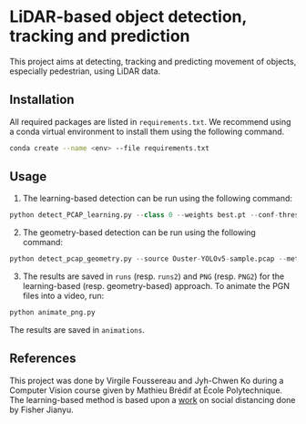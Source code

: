# LiDAR-based object detection, tracking and prediction

This project aims at detecting, tracking and predicting movement of objects, especially pedestrian, using LiDAR data.

## Installation

All required packages are listed in `requirements.txt`. We recommend using a conda virtual environment to install them using the following command.

```bash
conda create --name <env> --file requirements.txt
```

## Usage

1. The learning-based detection can be run using the following command:

```python
python detect_PCAP_learning.py --class 0 --weights best.pt --conf-thres=0.4 --source Ouster-YOLOv5-sample.pcap --metadata-path Ouster-YOLOv5-sample.json  --view-img
```

2. The geometry-based detection can be run using the following command:

```python
python detect_pcap_geometry.py --source Ouster-YOLOv5-sample.pcap --metadata-path Ouster-YOLOv5-sample.json
```

3. The results are saved in `runs` (resp. `runs2`) and `PNG` (resp. `PNG2`) for the learning-based (resp. geometry-based) approach. To animate the PGN files into a video, run:

```python
python animate_png.py
```

The results are saved in `animations`.

## References

This project was done by Virgile Foussereau and Jyh-Chwen Ko during a Computer Vision course given by Mathieu Brédif at École Polytechnique. The learning-based method is based upon a [work](https://github.com/fisher-jianyu-shi/yolov5_Ouster-lidar-example) on social distancing done by Fisher Jianyu.